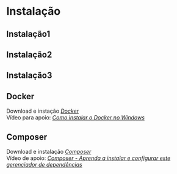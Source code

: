 <h1>Instalação</h1>

<h2>Instalação1</h2>

<h2>Instalação2</h2>

<h2>Instalação3</h2>

<h2>Docker</h2>

Download e instação <a href = 'https://docs.docker.com/desktop/install/windows-install/'><i>Docker</i></a><br>
Vídeo para apoio: <a href = 'https://www.youtube.com/watch?v=Lgh8JgcYFwM'><i>Como instalar o Docker no Windows</i></a>

<h2>Composer</h2>

Download e instalação <a href = 'https://getcomposer.org/'><i>Composer</i></a><br>
Vídeo de apoio: <a href = 'https://www.youtube.com/watch?v=VeK3UvBKtqU'><i>Composer - Aprenda a instalar e configurar este gerenciador de dependências</i></a>
